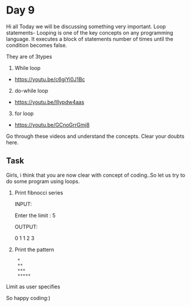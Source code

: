 # Day 9


Hi all
Today we will be discussing something very important.
Loop statements-
Looping is one of the key concepts on any programming language. It executes a block of statements number of times until the condition becomes false.

They are of 3types
1. While loop
- https://youtu.be/c6giYi0J1Bc

2. do-while loop
- https://youtu.be/lllypdw4aas

3. for loop
- https://youtu.be/GCnoGrrGmj8

Go through these videos and understand the concepts. Clear your doubts here.



## Task

Girls, i think that you are now clear with concept of coding..So let us try to do some program using loops.
 
1. Print fibnocci series 

	INPUT:

	Enter the limit : 5

	OUTPUT:

	0 1 1 2 3 

2. Print the pattern

		*
		**
		***
		*****
Limit as user specifies

So happy coding:)
